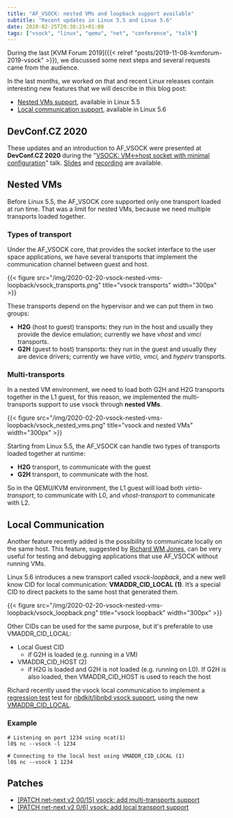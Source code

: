 ```yaml
---
title: "AF_VSOCK: nested VMs and loopback support available"
subtitle: "Recent updates in Linux 5.5 and Linux 5.6"
date: 2020-02-25T20:30:21+01:00
tags: ["vsock", "linux", "qemu", "net", "conference", "talk"]
---
```

During the last
[KVM Forum 2019]({{< relref "posts/2019-11-08-kvmforum-2019-vsock" >}}),
we discussed some next steps and several requests came from the audience.

In the last months, we worked on that and recent Linux releases contain
interesting new features that we will describe in this blog post:
* [Nested VMs support](#nested-vms), available in Linux 5.5
* [Local communication support](#local-communication), available in Linux 5.6

## DevConf.CZ 2020
These updates and an introduction to AF\_VSOCK were presented at
**DevConf.CZ 2020** during the
"[VSOCK: VM↔host socket with minimal configuration](https://devconfcz2020a.sched.com/event/YOwb/vsock-vm-host-socket-with-minimal-configuration)" talk.
[Slides](https://static.sched.com/hosted_files/devconfcz2020a/b1/DevConf.CZ_2020_vsock_v1.1.pdf) and [recording](https://youtu.be/R5DQWdPUQSY) are available.

<!--more-->

## Nested VMs
Before Linux 5.5, the AF\_VSOCK core supported only one transport loaded at
run time. That was a limit for nested VMs, because we need multiple transports
loaded together.

### Types of transport
Under the AF\_VSOCK core, that provides the socket interface to the user space
applications, we have several transports that implement the communication
channel between guest and host.

{{< figure src="/img/2020-02-20-vsock-nested-vms-loopback/vsock_transports.png" title="vsock transports" width="300px" >}}

These transports depend on the hypervisor and we can put them in two groups:

* **H2G** (host to guest) transports: they run in the host and
  usually they provide the device emulation; currently we have *vhost* and *vmci*
  transports.
* **G2H** (guest to host) transports: they run in the guest and usually they are
  device drivers; currently we have *virtio, vmci,* and *hyperv* transports.

### Multi-transports
In a nested VM environment, we need to load both G2H and H2G transports
together in the L1 guest, for this reason, we implemented the multi-transports
support to use vsock through **nested VMs**.

{{< figure src="/img/2020-02-20-vsock-nested-vms-loopback/vsock_nested_vms.png" title="vsock and nested VMs" width="300px" >}}

Starting from Linux 5.5, the AF\_VSOCK can handle two types of transports
loaded together at runtime:
* **H2G** transport, to communicate with the guest
* **G2H** transport, to communicate with the host.

So in the QEMU/KVM environment, the L1 guest will load both *virtio-transport*,
to communicate with L0, and *vhost-transport* to communicate with L2.

## Local Communication

Another feature recently added is the possibility to communicate locally on
the same host.
This feature, suggested by [Richard WM Jones](https://rwmj.wordpress.com/),
can be very useful for testing and debugging applications that use AF\_VSOCK
without running VMs.

Linux 5.6 introduces a new transport called *vsock-loopback*, and a new well
know CID for local communication: **VMADDR\_CID\_LOCAL (1)**.
It’s a special CID to direct packets to the same host that generated them.

{{< figure src="/img/2020-02-20-vsock-nested-vms-loopback/vsock_loopback.png" title="vsock loopback" width="300px" >}}

Other CIDs can be used for the same purpose, but it's preferable to use
VMADDR\_CID\_LOCAL:
* Local Guest CID
  * if G2H is loaded (e.g. running in a VM)
* VMADDR\_CID\_HOST (2)
  * if H2G is loaded and G2H is not loaded (e.g. running on L0).
    If G2H is also loaded, then VMADDR\_CID\_HOST is used to reach the host

Richard recently used the vsock local communication to implement a [regression
test](https://github.com/libguestfs/nbdkit/commit/5e4745641bb4676f607fdb3f8750dbf6e9516877)
test for [nbdkit/libnbd vsock support](https://rwmj.wordpress.com/2019/10/21/nbd-over-af_vsock/), using the new [VMADDR\_CID\_LOCAL](https://github.com/libguestfs/nbdkit/commit/01ce88f56f93afd577a8e3b2cc28d825693c8db2).

### Example
```shell
# Listening on port 1234 using ncat(1)
l0$ nc --vsock -l 1234

# Connecting to the local host using VMADDR_CID_LOCAL (1)
l0$ nc --vsock 1 1234
```

## Patches

* [[PATCH net-next v2 00/15] vsock: add multi-transports support](https://patchwork.ozlabs.org/cover/1194660/)
* [[PATCH net-next v2 0/6] vsock: add local transport support](https://patchwork.ozlabs.org/cover/1207012/)


